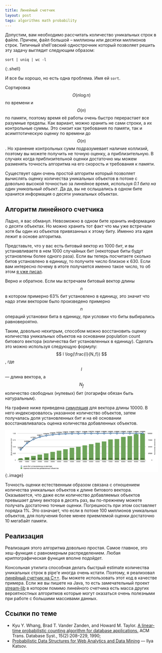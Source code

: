 ```yaml
---
title: Линейный счетчик
layout: post
tags: algorithms math probability
---
```


Допустим, вам необходимо рассчитать количество уникальных строк в файле. Причем, файл большой – миллионы или десятки миллионов строк. Типичный shell'овский однострочник который позволяет решить эту задачу выглядит следующим образом:

	sort | uniq | wc -l
{:.shell}

И все бы хорошо, но есть одна проблема. Имя ей `sort`.

<!-- excerpt -->

Сортировка $$O(n \log n)$$ по времени и $$O(n)$$ по памяти, поэтому время её работы очень быстро перерастает все разумные пределы. Как вариант, можно хранить не сами строки, а их контрольные суммы. Это снизит как требования по памяти, так и асимптотическую оценку по времени до $$O(n)$$. Но хранение контрольных сумм подразумевает наличие коллизий, поэтому вы можете получить не точную оценку, а приблизительную. В случаях когда приблизительной оценки достаточно мы можем разменять точность алгоритма на его скорость и требования к памяти.

Существует один очень простой алгоритм который позволяет вычислять оценку количества уникальных объектов в потоке с довольно высокой точностью за линейное время, используя _0.1 бита на один уникальный объект_. Да да, вы не ослышались в одном бите хранится информация о десяти уникальных объектах.

## Алгоритм линейного счетчика

Ладно, я вас обманул. Невозможно в одном бите хранить информацию о десяти объектах. Но можно хранить тот факт что мы уже встречали хотя бы один из объектов привязанных к этому биту. Именно эта идея лежит в основе алгоритма.

Представьте, что у вас есть битовый вектор из 1000 бит, и вы устанавливаете в нем 1000 случайных бит (некоторые биты будут установлены более одного раза). Если вы теперь посчитаете сколько битов установлено в единицу, то получите число близкое к 630. Если вам интересно почему в итоге получается именно такое число, то об этом [я уже писал][ref-one-in-a-million].

Верно и обратное. Если мы встречаем битовый вектор длины $$n$$ в котором примерно 63% бит установлено в единицу, это значит что надо этим вектором было произведено примерно $$n$$ операций установки бита в единицу, при условии что биты выбирались равновероятно.

Таким, довольно нехитрым, способом можно восстановить оценку количества уникальных объектов на основании population count битового вектора (количества бит установленных в единицу). Сделать это можно используя следующую формулу: $$ l \log(\frac{l}{N_f}) $$, где $$l$$ — длина вектора, а $$N_f$$ количество свободных (нулевых) бит (логарифм обязан быть натуральным).

На графике ниже приведена [симуляция][ref-gist] для вектора длины 10000. В него индексировалось указанное количество объектов, затем получалась доля установленных бит и на её основании восстанавливалась оценка количества добавленных объектов.

![Тестирование линейного счетчика](/images/linear-counter/fig1.png)
{:.image}

Точность оценки естественным образом связана с отношением количества уникальных объектов к длине битового вектора. Оказывается, что даже если количество добавляемых объектов превышает длину вектора в десять раз, вы по-прежнему можете получать достаточно точные оценки. Погрешность при этом составляет порядка 1%. Это означает, что если в потоке 100 миллионов уникальных объектов, для получения более менее приемлемой оценки достаточно 10 мегабайт памяти.

## Реализация

Реализация этого алгоритма довольно простая. Самое главное, это хеш-функция с равномерным распределением. Любая криптографическая функция вполне подойдет.

Консольная утилита способная делать быстрый estimate количества уникальных строк в pipe'е иногда очень кстати. Поэтому, я реализовал [линейный счетчик на C++][ref-github]. Вы можете использовать этот код в качестве примера. Если же вы пишете на Java, то есть замечательный проект [stream-lib][ref-stream-lib] в котором помимо линейного счетчика есть масса других вероятностных алгоритмов которые могут оказаться очень полезными при работе с большими массивами данных.

## Ссылки по теме

* Kyu Y. Whang, Brad T. Vander Zanden, and Howard M. Taylor. [A linear-time probabilistic counting algorithm for database applications.](http://dblab.kaist.ac.kr/Publication/pdf/ACM90_TODS_v15n2.pdf) ACM Trans. Database Syst., 15(2):208–229, 1990;
* [Probabilistic Data Structures for Web Analytics and Data Mining](http://highlyscalable.wordpress.com/2012/05/01/probabilistic-structures-web-analytics-data-mining/) — Ilya Katsov.

[ref-one-in-a-million]: /blog/2012/04/16/one-in-a-million.html
[ref-gist]: https://gist.github.com/4267208
[ref-github]: https://github.com/bazhenov/linear-counter
[ref-stream-lib]: https://github.com/clearspring/stream-lib